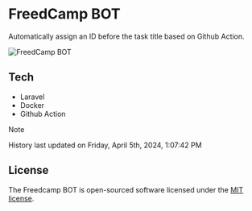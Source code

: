 # FreedCamp BOT

Automatically assign an ID before the task title based on Github Action.

![FreedCamp BOT](https://repository-images.githubusercontent.com/737932867/7d34798b-2680-471c-b089-a78a718d3d6a)

## Tech

- Laravel
- Docker
- Github Action

> [!NOTE]  
> History last updated on Friday, April 5th, 2024, 1:07:42 PM

## License

The Freedcamp BOT is open-sourced software licensed under the [MIT license](https://opensource.org/licenses/MIT).
